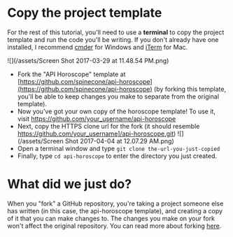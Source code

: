 # Copy the project template
For the rest of this tutorial, you'll need to use a **terminal** to copy the project template and run the code you'll be writing. If you don't already have one installed, I recommend [cmder](http://cmder.net/) for Windows and [iTerm](https://www.iterm2.com/) for Mac.

![](/assets/Screen Shot 2017-03-29 at 11.48.54 PM.png)

* Fork the "API Horoscope" template at [https://github.com/spinecone/api-horoscope](https://github.com/spinecone/api-horoscope) (by forking this template, you'll be able to keep changes you make to separate from the original template).
* Now you've got your own copy of the horoscope template! To use it, visit https://github.com/your_username/api-horoscope
* Next, copy the HTTPS clone url for the fork (it should resemble https://github.com/your_username]/api-horoscope.git)
![](/assets/Screen Shot 2017-04-04 at 12.07.29 AM.png)
* Open a terminal window and type `git clone the-url-you-just-copied`
* Finally, type `cd api-horoscope` to enter the directory you just created.

# What did we just do?

When you "fork" a GitHub repository, you're taking a project someone else has written \(in this case, the api-horoscope template\), and creating a copy of it that you can make changes to. The changes you make on your fork won't affect the original repository. You can read more about forking [here](https://guides.github.com/activities/forking/).

